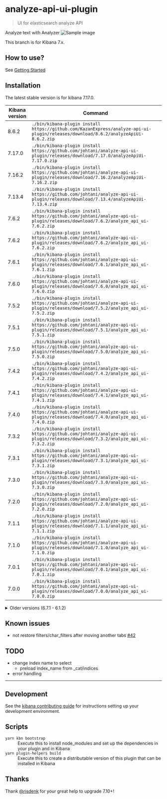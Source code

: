 # analyze-api-ui-plugin

> UI for elasticsearch analyze API

Analyze text with Analyzer
![Sample image](docs/sample_image.jpg)

This branch is for Kibana 7.x.

## How to use?

See [Getting Started](docs/GETTING_STARTED.md)

## Installation
The latest stable version is for kibana 7.17.0.

| Kibana version | Command                                                                                                                            |
|----------------|------------------------------------------------------------------------------------------------------------------------------------|
| 8.6.2          | `./bin/kibana-plugin install https://github.com/KazanExpress/analyze-api-ui-plugin/releases/download/8.6.2/analyzeApiUi-8.6.2.zip` |
| 7.17.0         | `./bin/kibana-plugin install https://github.com/johtani/analyze-api-ui-plugin/releases/download/7.17.0/analyzeApiUi-7.17.0.zip`    |
| 7.16.2         | `./bin/kibana-plugin install https://github.com/johtani/analyze-api-ui-plugin/releases/download/7.16.2/analyzeApiUi-7.16.2.zip`    |
| 7.13.4         | `./bin/kibana-plugin install https://github.com/johtani/analyze-api-ui-plugin/releases/download/7.13.4/analyzeApiUi-7.13.4.zip`    |
| 7.6.2          | `./bin/kibana-plugin install https://github.com/johtani/analyze-api-ui-plugin/releases/download/7.6.2/analyze_api_ui-7.6.2.zip`    |
| 7.6.2          | `./bin/kibana-plugin install https://github.com/johtani/analyze-api-ui-plugin/releases/download/7.6.2/analyze_api_ui-7.6.2.zip`    |
| 7.6.1          | `./bin/kibana-plugin install https://github.com/johtani/analyze-api-ui-plugin/releases/download/7.6.1/analyze_api_ui-7.6.1.zip`    |
| 7.6.0          | `./bin/kibana-plugin install https://github.com/johtani/analyze-api-ui-plugin/releases/download/7.6.0/analyze_api_ui-7.6.0.zip`    |
| 7.5.2          | `./bin/kibana-plugin install https://github.com/johtani/analyze-api-ui-plugin/releases/download/7.5.2/analyze_api_ui-7.5.2.zip`    |
| 7.5.1          | `./bin/kibana-plugin install https://github.com/johtani/analyze-api-ui-plugin/releases/download/7.5.1/analyze_api_ui-7.5.1.zip`    |
| 7.5.0          | `./bin/kibana-plugin install https://github.com/johtani/analyze-api-ui-plugin/releases/download/7.5.0/analyze_api_ui-7.5.0.zip`    |
| 7.4.2          | `./bin/kibana-plugin install https://github.com/johtani/analyze-api-ui-plugin/releases/download/7.4.2/analyze_api_ui-7.4.2.zip`    |
| 7.4.1          | `./bin/kibana-plugin install https://github.com/johtani/analyze-api-ui-plugin/releases/download/7.4.1/analyze_api_ui-7.4.1.zip`    |
| 7.4.0          | `./bin/kibana-plugin install https://github.com/johtani/analyze-api-ui-plugin/releases/download/7.4.0/analyze_api_ui-7.4.0.zip`    |
| 7.3.2          | `./bin/kibana-plugin install https://github.com/johtani/analyze-api-ui-plugin/releases/download/7.3.2/analyze_api_ui-7.3.2.zip`    |
| 7.3.1          | `./bin/kibana-plugin install https://github.com/johtani/analyze-api-ui-plugin/releases/download/7.3.1/analyze_api_ui-7.3.1.zip`    |
| 7.3.0          | `./bin/kibana-plugin install https://github.com/johtani/analyze-api-ui-plugin/releases/download/7.3.0/analyze_api_ui-7.3.0.zip`    |
| 7.2.0          | `./bin/kibana-plugin install https://github.com/johtani/analyze-api-ui-plugin/releases/download/7.2.0/analyze_api_ui-7.2.0.zip`    |
| 7.1.1          | `./bin/kibana-plugin install https://github.com/johtani/analyze-api-ui-plugin/releases/download/7.1.1/analyze_api_ui-7.1.1.zip`    |
| 7.1.0          | `./bin/kibana-plugin install https://github.com/johtani/analyze-api-ui-plugin/releases/download/7.1.0/analyze_api_ui-7.1.0.zip`    |
| 7.0.1          | `./bin/kibana-plugin install https://github.com/johtani/analyze-api-ui-plugin/releases/download/7.0.1/analyze_api_ui-7.0.1.zip`    |
| 7.0.0          | `./bin/kibana-plugin install https://github.com/johtani/analyze-api-ui-plugin/releases/download/7.0.0/analyze_api_ui-7.0.0.zip`    |

<details>
  <summary>Older versions (6.7.1 - 6.1.2)</summary>

| Kibana version | Command                                                                                                                                |
|----------------|----------------------------------------------------------------------------------------------------------------------------------------|
| 6.7.1          | `./bin/kibana-plugin install https://github.com/johtani/analyze-api-ui-plugin/releases/download/6.7.1/analyze-api-ui-plugin-6.7.1.zip` |
| 6.7.0          | `./bin/kibana-plugin install https://github.com/johtani/analyze-api-ui-plugin/releases/download/6.7.0/analyze-api-ui-plugin-6.7.0.zip` |
| 6.6.2          | `./bin/kibana-plugin install https://github.com/johtani/analyze-api-ui-plugin/releases/download/6.6.2/analyze-api-ui-plugin-6.6.2.zip` |
| 6.6.1          | `./bin/kibana-plugin install https://github.com/johtani/analyze-api-ui-plugin/releases/download/6.6.1/analyze-api-ui-plugin-6.6.1.zip` |
| 6.6.0          | `./bin/kibana-plugin install https://github.com/johtani/analyze-api-ui-plugin/releases/download/6.6.0/analyze-api-ui-plugin-6.6.0.zip` |
| 6.5.4          | `./bin/kibana-plugin install https://github.com/johtani/analyze-api-ui-plugin/releases/download/6.5.4/analyze-api-ui-plugin-6.5.4.zip` |
| 6.5.3          | `./bin/kibana-plugin install https://github.com/johtani/analyze-api-ui-plugin/releases/download/6.5.3/analyze-api-ui-plugin-6.5.3.zip` |
| 6.5.2          | `./bin/kibana-plugin install https://github.com/johtani/analyze-api-ui-plugin/releases/download/6.5.2/analyze-api-ui-plugin-6.5.2.zip` |
| 6.5.1          | `./bin/kibana-plugin install https://github.com/johtani/analyze-api-ui-plugin/releases/download/6.5.1/analyze-api-ui-plugin-6.5.1.zip` |
| 6.5.0          | `./bin/kibana-plugin install https://github.com/johtani/analyze-api-ui-plugin/releases/download/6.5.0/analyze-api-ui-plugin-6.5.0.zip` |
| 6.4.3          | `./bin/kibana-plugin install https://github.com/johtani/analyze-api-ui-plugin/releases/download/6.4.3/analyze-api-ui-plugin-6.4.3.zip` |
| 6.4.2          | `./bin/kibana-plugin install https://github.com/johtani/analyze-api-ui-plugin/releases/download/6.4.2/analyze-api-ui-plugin-6.4.2.zip` |
| 6.4.1          | `./bin/kibana-plugin install https://github.com/johtani/analyze-api-ui-plugin/releases/download/6.4.1/analyze-api-ui-plugin-6.4.1.zip` |
| 6.4.0          | `./bin/kibana-plugin install https://github.com/johtani/analyze-api-ui-plugin/releases/download/6.4.0/analyze-api-ui-plugin-6.4.0.zip` |
| 6.3.2          | `./bin/kibana-plugin install https://github.com/johtani/analyze-api-ui-plugin/releases/download/6.3.2/analyze-api-ui-plugin-6.3.2.zip` |
| 6.3.0          | `./bin/kibana-plugin install https://github.com/johtani/analyze-api-ui-plugin/releases/download/6.3.0/analyze-api-ui-plugin-6.3.0.zip` |
| 6.2.4          | `./bin/kibana-plugin install https://github.com/johtani/analyze-api-ui-plugin/releases/download/6.2.4/analyze-api-ui-plugin-6.2.4.zip` |
| 6.2.3          | `./bin/kibana-plugin install https://github.com/johtani/analyze-api-ui-plugin/releases/download/6.2.3/analyze-api-ui-plugin-6.2.3.zip` |
| 6.2.2          | `./bin/kibana-plugin install https://github.com/johtani/analyze-api-ui-plugin/releases/download/6.2.2/analyze-api-ui-plugin-6.2.2.zip` |
| 6.2.1          | `./bin/kibana-plugin install https://github.com/johtani/analyze-api-ui-plugin/releases/download/6.2.1/analyze-api-ui-plugin-6.2.1.zip` |
| 6.2.0          | `./bin/kibana-plugin install https://github.com/johtani/analyze-api-ui-plugin/releases/download/6.2.0/analyze-api-ui-plugin-6.2.0.zip` |
| 6.1.3          | `./bin/kibana-plugin install https://github.com/johtani/analyze-api-ui-plugin/releases/download/6.1.3/analyze-api-ui-plugin-6.1.3.zip` |
| 6.1.2          | `./bin/kibana-plugin install https://github.com/johtani/analyze-api-ui-plugin/releases/download/6.1.2/analyze-api-ui-plugin-6.1.2.zip` |

</details>

## Known issues

* not restore filters/char_filters after moving another tabs [#42](https://github.com/johtani/analyze-api-ui-plugin/issues/42)

## TODO 

* change index name to select
    * preload index_name from _cat/indices
* error handling

---

## Development

See the [kibana contributing guide](https://github.com/elastic/kibana/blob/main/CONTRIBUTING.md) for instructions setting up your development environment.

## Scripts

<dl>
  <dt><code>yarn kbn bootstrap</code></dt>
  <dd>Execute this to install node_modules and set up the dependencies in your plugin and in Kibana</dd>

  <dt><code>yarn plugin-helpers build</code></dt>
  <dd>Execute this to create a distributable version of this plugin that can be installed in Kibana</dd>
</dl>

## Thanks

Thank [@risdenk](https://github.com/risdenk) for your great help to upgrade 7.10+!
